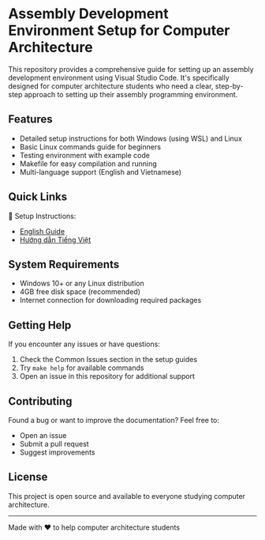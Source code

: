 # Assembly Development Environment Setup for Computer Architecture

This repository provides a comprehensive guide for setting up an assembly development environment using Visual Studio Code. It's specifically designed for computer architecture students who need a clear, step-by-step approach to setting up their assembly programming environment.

## Features

- Detailed setup instructions for both Windows (using WSL) and Linux
- Basic Linux commands guide for beginners
- Testing environment with example code
- Makefile for easy compilation and running
- Multi-language support (English and Vietnamese)

## Quick Links

📝 Setup Instructions:
- [English Guide](readme/readme-en.md)
- [Hướng dẫn Tiếng Việt](readme/readme-vi.md)

## System Requirements

- Windows 10+ or any Linux distribution
- 4GB free disk space (recommended)
- Internet connection for downloading required packages

## Getting Help

If you encounter any issues or have questions:

1. Check the Common Issues section in the setup guides
2. Try `make help` for available commands
3. Open an issue in this repository for additional support

## Contributing

Found a bug or want to improve the documentation? Feel free to:
- Open an issue
- Submit a pull request
- Suggest improvements

## License

This project is open source and available to everyone studying computer architecture.

---
Made with ❤️ to help computer architecture students
